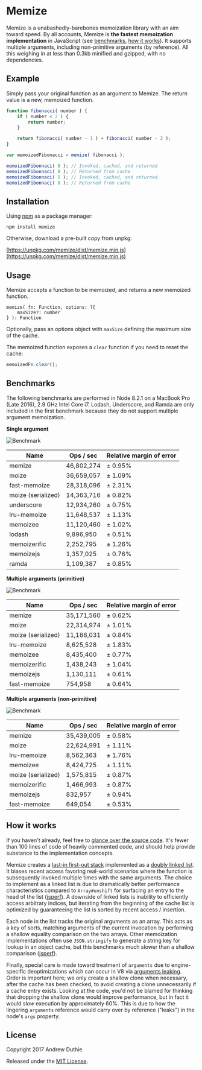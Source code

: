 Memize
======

Memize is a unabashedly-barebones memoization library with an aim toward speed. By all accounts, Memize is __the fastest memoization implementation__ in JavaScript (see [benchmarks](#benchmarks), [how it works](#how-it-works)). It supports multiple arguments, including non-primitive arguments (by reference). All this weighing in at less than 0.3kb minified and gzipped, with no dependencies.

## Example

Simply pass your original function as an argument to Memize. The return value is a new, memoized function.

```js
function fibonacci( number ) {
	if ( number < 2 ) {
		return number;
	}

	return fibonacci( number - 1 ) + fibonacci( number - 2 );
}

var memoizedFibonacci = memize( fibonacci );

memoizedFibonnaci( 8 ); // Invoked, cached, and returned
memoizedFibonnaci( 8 ); // Returned from cache
memoizedFibonnaci( 5 ); // Invoked, cached, and returned
memoizedFibonnaci( 8 ); // Returned from cache
```

## Installation

Using [npm](https://www.npmjs.com/) as a package manager:

```
npm install memize
```

Otherwise, download a pre-built copy from unpkg:

[https://unpkg.com/memize/dist/memize.min.js](https://unpkg.com/memize/dist/memize.min.js)

## Usage

Memize accepts a function to be memoized, and returns a new memoized function.

```
memize( fn: Function, options: ?{
	maxSize?: number
} ): Function
```

Optionally, pass an options object with `maxSize` defining the maximum size of the cache.

The memoized function exposes a `clear` function if you need to reset the cache:

```js
memoizedFn.clear();
```

## Benchmarks

The following benchmarks are performed in Node 8.2.1 on a MacBook Pro (Late 2016), 2.9 GHz Intel Core i7. Lodash, Underscore, and Ramda are only included in the first benchmark because they do not support multiple argument memoization.

__Single argument__

![Benchmark](https://cldup.com/BbpWXvSdjR.png)

| Name               | Ops / sec  | Relative margin of error |
| -------------------|------------|------------------------- |
| memize             | 46,802,274 | ± 0.95%                  |
| moize              | 36,659,057 | ± 1.09%                  |
| fast-memoize       | 28,318,096 | ± 2.31%                  |
| moize (serialized) | 14,363,716 | ± 0.82%                  |
| underscore         | 12,934,260 | ± 0.75%                  |
| lru-memoize        | 11,648,537 | ± 1.13%                  |
| memoizee           | 11,120,460 | ± 1.02%                  |
| lodash             | 9,896,950  | ± 0.51%                  |
| memoizerific       | 2,252,795  | ± 1.26%                  |
| memoizejs          | 1,357,025  | ± 0.76%                  |
| ramda              | 1,109,387  | ± 0.85%                  |

__Multiple arguments (primitive)__

![Benchmark](https://cldup.com/R5LPxwxpAH.png)

| Name               | Ops / sec  | Relative margin of error |
| -------------------|------------|------------------------- |
| memize             | 35,171,560 | ± 0.62%                  |
| moize              | 22,314,974 | ± 1.01%                  |
| moize (serialized) | 11,188,031 | ± 0.84%                  |
| lru-memoize        | 8,625,528  | ± 1.83%                  |
| memoizee           | 8,435,400  | ± 0.77%                  |
| memoizerific       | 1,438,243  | ± 1.04%                  |
| memoizejs          | 1,130,111  | ± 0.61%                  |
| fast-memoize       | 754,958    | ± 0.64%                  |

__Multiple arguments (non-primitive)__

![Benchmark](https://cldup.com/RYJPiEQxC5.png)

| Name               | Ops / sec  | Relative margin of error |
| -------------------|------------|------------------------- |
| memize             | 35,439,005 | ± 0.58%                  |
| moize              | 22,624,991 | ± 1.11%                  |
| lru-memoize        | 8,562,363  | ± 1.76%                  |
| memoizee           | 8,424,725  | ± 1.11%                  |
| moize (serialized) | 1,575,815  | ± 0.87%                  |
| memoizerific       | 1,466,993  | ± 0.87%                  |
| memoizejs          | 832,957    | ± 0.94%                  |
| fast-memoize       | 649,054    | ± 0.53%                  |

## How it works

If you haven't already, feel free to [glance over the source code](./index.js). It's fewer than 100 lines of code of heavily commented code, and should help provide substance to the implementation concepts.

Memize creates a [last-in first-out stack](https://en.wikipedia.org/wiki/Stack_(abstract_data_type)) implemented as a [doubly linked list](https://en.wikipedia.org/wiki/Doubly_linked_list). It biases recent access favoring real-world scenarios where the function is subsequently invoked multiple times with the same arguments. The choice to implement as a linked list is due to dramatically better performance characteristics compared to `Array#unshift` for surfacing an entry to the head of the list ([jsperf](https://jsperf.com/array-unshift-linked-list)). A downside of linked lists is inability to efficiently access arbitrary indices, but iterating from the beginning of the cache list is optimized by guaranteeing the list is sorted by recent access / insertion.

Each node in the list tracks the original arguments as an array. This acts as a key of sorts, matching arguments of the current invocation by performing a shallow equality comparison on the two arrays. Other memoization implementations often use `JSON.stringify` to generate a string key for lookup in an object cache, but this benchmarks much slower than a shallow comparison ([jsperf](https://jsperf.com/lookup-json-stringify-vs-shallow-equality)).

Finally, special care is made toward treatment of `arguments` due to engine-specific deoptimizations which can occur in V8 via [arguments leaking](https://github.com/petkaantonov/bluebird/wiki/Optimization-killers#3-managing-arguments). Order is important here; we only create a shallow clone when necessary, after the cache has been checked, to avoid creating a clone unnecessarily if a cache entry exists. Looking at the code, you'd not be blamed for thinking that dropping the shallow clone would improve performance, but in fact it would _slow_ execution by approximately 60%. This is due to how the lingering `arguments` reference would carry over by reference ("leaks") in the node's `args` property.

## License

Copyright 2017 Andrew Duthie

Released under the [MIT License](./LICENSE.md).
